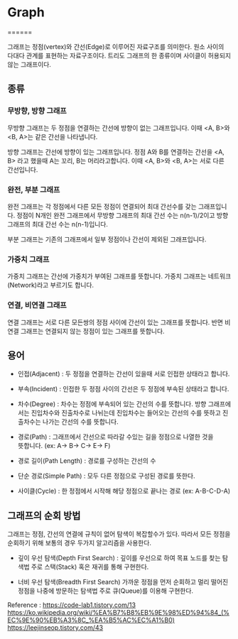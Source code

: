 # Graph
======

그래프는 정점(vertex)와 간선(Edge)로 이루어진 자료구조를 의미한다.
원소 사이의 다대다 관계를 표현하는 자료구조이다.
트리도 그래프의 한 종류이며 사이클이 허용되지 않는 그래프이다.

## 종류

### 무방향, 방향 그래프

무방향 그래프는 두 정점을 연결하는 간선에 방향이 없는 그래프입니다.
이때 <A, B>와 <B, A>는 같은 간선을 나타냅니다.

방향 그래프는 간선에 방향이 있는 그래프입니다.
정점 A와 B를 연결하는 간선을 <A, B> 라고 했을때
A는 꼬리, B는 머리라고합니다.
이때 <A, B>와 <B, A>는 서로 다른 간선입니다.


### 완전, 부분 그래프

완전 그래프는 각 정점에서 다른 모든 정점이 연결되어 최대 간선수를 갖는
그래프입니다. 정점이 N개인 완전 그래프에서 무방향 그래프의 최대 간선 수는
n(n-1)/2이고 방향 그래프의 최대 간선 수는 n(n-1)입니다.

부분 그래프는 기존의 그래프에서 일부 정점이나 간선이 제외된 그래프입니다.


### 가중치 그래프

가중치 그래프는 간선에 가중치가 부여된 그래프를 뜻합니다.
가중치 그래프는 네트워크(Network)라고 부르기도 합니다.


### 연결, 비연결 그래프

연결 그래프는 서로 다른 모든쌍의 정점 사이에 간선이 있는 그래프를 뜻합니다.
반면 비연결 그래프는 연결되지 않는 정점이 있는 그래프를 뜻합니다.


## 용어

- 인접(Adjacent) : 두 정점을 연결하는 간선이 있을때 서로 인접한 상태라고 합니다.

- 부속(Incident) : 인접한 두 정점 사이의 간선은 두 정점에 부속된 상태라고 합니다.

- 차수(Degree) : 차수는 정점에 부속되어 있는 간선의 수를 뜻합니다.
  방향 그래프에서는 진입차수와 진출차수로 나뉘는데 진입차수는 들어오는 간선의
  수를 뜻하고 진출차수는 나가는 간선의 수를 뜻합니다.

- 경로(Path) : 그래프에서 간선으로 따라갈 수있는 길을 정점으로 나열한 것을  
  뜻합니다. (ex: A-> B-> C-> E-> F)

- 경로 길이(Path Length) : 경로를 구성하는 간선의 수

- 단순 경로(Simple Path) : 모두 다른 정점으로 구성된 경로를 뜻한다.

- 사이클(Cycle) : 한 정점에서 시작해 해당 정점으로 끝나는 경로
  (ex: A-B-C-D-A)


## 그래프의 순회 방법

그래프는 정점, 간선의 연결에 규칙이 없어 탐색이 복잡할수가 있다.
따라서 모든 정점을 순회하기 위해 보통의 경우 두가지 알고리즘을 사용한다.

- 깊이 우선 탐색(Depth First Search) :
  깊이를 우선으로 하여 목표 노드를 찾는 탐색법
  주로 스택(Stack) 혹은 재귀를 통해 구현한다.

- 너비 우선 탐색(Breadth First Search)
  가까운 정점을 먼저 순회하고 멀리 떨어진 정점을 나중에 방문하는 탐색법
  주로 큐(Queue)를 이용해 구현한다.


Reference :
https://code-lab1.tistory.com/13
https://ko.wikipedia.org/wiki/%EA%B7%B8%EB%9E%98%ED%94%84_(%EC%9E%90%EB%A3%8C_%EA%B5%AC%EC%A1%B0)
https://leejinseop.tistory.com/43